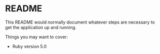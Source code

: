 # README

This README would normally document whatever steps are necessary to get the
application up and running.

Things you may want to cover:

* Ruby version 5.0


